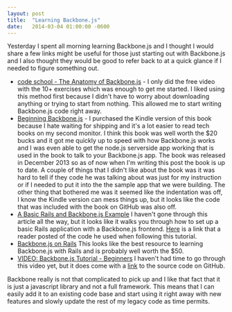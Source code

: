 ```yaml
---
layout: post
title:  "Learning Backbone.js"
date:   2014-03-04 01:00:00 -0600
---
```


Yesterday I spent all morning learning Backbone.js and I thought I would share a few links might be useful for those just starting out with Backbone.js and I also thought they would be good to refer back to at a quick glance if I needed to figure something out.

* [code school - The Anatomy of Backbone.js](https://www.codeschool.com/courses/anatomy-of-backbonejs) - I only did the free video with the 10+ exercises which was enough to get me started. I liked using this method first because I didn't have to worry about downloading anything or trying to start from nothing. This allowed me to start writing Backbone.js code right away.
* [Beginning Backbone.js](http://www.amazon.com/gp/product/B00EQLDSHQ/ref=as_li_ss_tl?ie=UTF8&camp=1789&creative=390957&creativeASIN=B00EQLDSHQ&linkCode=as2&tag=wwwbinaryscie-20) - I purchased the Kindle version of this book because I hate waiting for shipping and it's a lot easier to read tech books on my second monitor. I think this book was well worth the $20 bucks and it got me quickly up to speed with how Backbone.js works and I was even able to get the node.js serverside app working that is used in the book to talk to your Backbone.js app. The book was released in December 2013 so as of now when I'm writing this post the book is up to date. A couple of things that I didn't like about the book was it was hard to tell if they code he was talking about was just for my instruction or if I needed to put it into the the sample app that we were building. The other thing that bothered me was it seemed like the indentation was off, I know the Kindle version can mess things up, but it looks like the code that was included with the book on GitHub was also off.
* [A Basic Rails and Backbone.js Example](http://blog.crowdint.com/2012/08/28/a-basic-rails-and-backbone-js-example.html) I haven't gone through this article all the way, but it looks like it walks you through how to set up a basic Rails application with a Backbone.js frontend. [Here](http://blog.crowdint.com/2012/08/28/a-basic-rails-and-backbone-js-example.html) is a link that a reader posted of the code he used when following this tutorial.
* [Backbone.js on Rails](https://learn.thoughtbot.com/products/1-backbone-js-on-rails) This looks like the best resource to learning Backbone.js with Rails and is probably well worth the $50.
* [VIDEO: Backbone.js Tutorial - Beginners](https://www.youtube.com/watch?v=FZSjvWtUxYk) I haven't had time to go through this video yet, but it does come with a [link](https://github.com/thomasdavis/backbonetutorials/blob/gh-pages/videos/beginner/README.md) to the source code on GitHub.

Backbone really is not that complicated to pick up and I like that fact that it is just a javascript library and not a full framework. This means that I can easily add it to an existing code base and start using it right away with new features and slowly update the rest of my legacy code as time permits.
